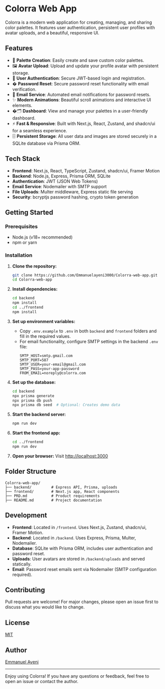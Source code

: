 # Colorra Web App

Colorra is a modern web application for creating, managing, and sharing color palettes. It features user authentication, persistent user profiles with avatar uploads, and a beautiful, responsive UI.

## Features

- 🎨 **Palette Creation**: Easily create and save custom color palettes.
- 🖼️ **Avatar Upload**: Upload and update your profile avatar with persistent storage.
- 👤 **User Authentication**: Secure JWT-based login and registration.
- � **Password Reset**: Secure password reset functionality with email verification.
- 📧 **Email Service**: Automated email notifications for password resets.
- ✨ **Modern Animations**: Beautiful scroll animations and interactive UI elements.
- �🗂️ **Dashboard**: View and manage your palettes in a user-friendly dashboard.
- ⚡ **Fast & Responsive**: Built with Next.js, React, Zustand, and shadcn/ui for a seamless experience.
- 🗄️ **Persistent Storage**: All user data and images are stored securely in a SQLite database via Prisma ORM.

## Tech Stack

- **Frontend**: Next.js, React, TypeScript, Zustand, shadcn/ui, Framer Motion
- **Backend**: Node.js, Express, Prisma ORM, SQLite
- **Authentication**: JWT (JSON Web Tokens)
- **Email Service**: Nodemailer with SMTP support
- **File Uploads**: Multer middleware, Express static file serving
- **Security**: bcryptjs password hashing, crypto token generation

## Getting Started

### Prerequisites
- Node.js (v18+ recommended)
- npm or yarn

### Installation

1. **Clone the repository:**
   ```sh
   git clone https://github.com/Emmanuelayeni3000/Colorra-web-app.git
   cd Colorra-web-app
   ```
2. **Install dependencies:**
   ```sh
   cd backend
   npm install
   cd ../frontend
   npm install
   ```
3. **Set up environment variables:**
   - Copy `.env.example` to `.env` in both `backend` and `frontend` folders and fill in the required values.
   - For email functionality, configure SMTP settings in the backend `.env` file:
     ```
     SMTP_HOST=smtp.gmail.com
     SMTP_PORT=587
     SMTP_USER=your-email@gmail.com
     SMTP_PASS=your-app-password
     FROM_EMAIL=noreply@colorra.com
     ```

4. **Set up the database:**
   ```sh
   cd backend
   npx prisma generate
   npx prisma db push
   npx prisma db seed  # Optional: Creates demo data
   ```

5. **Start the backend server:**
   ```sh
   npm run dev
   ```

6. **Start the frontend app:**
   ```sh
   cd ../frontend
   npm run dev
   ```

7. **Open your browser:**
   Visit [http://localhost:3000](http://localhost:3000)

## Folder Structure

```
Colorra-web-app/
├── backend/         # Express API, Prisma, uploads
├── frontend/        # Next.js app, React components
├── PRD.md           # Product requirements
├── README.md        # Project documentation
```

## Development
- **Frontend**: Located in `/frontend`. Uses Next.js, Zustand, shadcn/ui, Framer Motion.
- **Backend**: Located in `/backend`. Uses Express, Prisma, Multer, Nodemailer.
- **Database**: SQLite with Prisma ORM, includes user authentication and password reset.
- **Uploads**: User avatars are stored in `/backend/uploads` and served statically.
- **Email**: Password reset emails sent via Nodemailer (SMTP configuration required).

## Contributing
Pull requests are welcome! For major changes, please open an issue first to discuss what you would like to change.

## License
[MIT](LICENSE)

## Author
[Emmanuel Ayeni](mailto:ayeniemmanuel914@gmail.com)

---

Enjoy using Colorra! If you have any questions or feedback, feel free to open an issue or contact the author.
